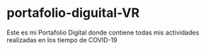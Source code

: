 # portafolio-diguital-VR
Este es mi Portafolio Digital donde contiene todas mis actividades realizadas en los tiempo de COVID-19 
